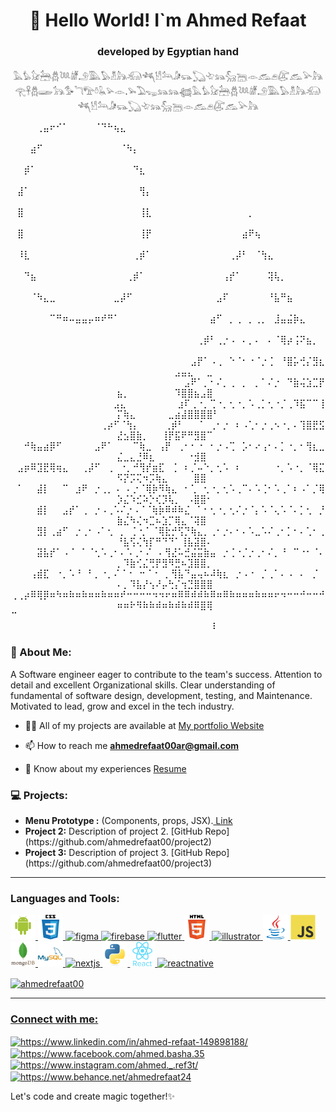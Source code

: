 <h1 align="center">👋 Hello World! I`m Ahmed Refaat</h1>
<h3 align="center">developed by Egyptian hand </h3>
<p align="center">𓅓𓅊𓃠𓃣𓆣𓆙𓁈𓄂𓅔𓅃𓁳𓃦𓃰𓆈𓀮𓃢𓀏𓃮𓆏𓄀𓃬𓃵𓆋𓁹𓃹𓂉𓅻𓃹𓅪𓃦𓂀𓋹𓆣𓆃𓃥𓅜𓆓𓅟𓏊𓆘𓅫𓁹.𓅩𓅐𓆌𓃬𓃬𓆉︎𓅓𓅊𓃠𓃣𓆣𓆙𓁈𓄂𓅔𓅃𓁳𓃦𓃰𓆈𓀮𓃢𓀏𓃮𓆏𓄀𓃬𓃵𓆋𓁹𓃹𓂉𓅻𓃹𓅪𓃦</p>
<p align="center">
⠀⠀⠀⠀⢀⣤⠖⠊⠁⠀⠀⠀⠀⠈⠙⠓⢦⣄⠀⠀⠀⠀⠀⠀⠀⠀⠀⠀⠀⠀⠀⠀⠀⠀⠀⠀⠀⠀⠀⠀⠀⠀⠀⠀⠀⠀⠀⠀⠀⠀⠀⠀⠀⠀⠀⠀⠀⠀⠀⠀⠀⠀⠀⠀⠀
⠀⠀⠀⣴⠋⠀⠀⠀⠀⠀⠀⠀⠀⠀⠀⠀⠀⠈⠳⡄⠀⠀⠀⠀⠀⠀⠀⠀⠀⠀⠀⠀⠀⠀⠀⠀⠀⠀⠀⠀⠀⠀⠀⠀⠀⠀⠀⠀⠀⠀⠀⠀⠀⠀⠀⠀⠀⠀⠀⠀⠀⠀⠀⠀⠀
⠀⠀⡾⠁⠀⠀⠀⠀⠀⠀⠀⠀⠀⠀⠀⠀⠀⠀⠀⠙⣆⠀⠀⠀⠀⠀⠀⠀⠀⠀⠀⠀⠀⠀⠀⠀⠀⠀⠀⠀⠀⠀⠀⠀⠀⠀⠀⠀⠀⠀⠀⠀⠀⠀⠀⠀⠀⠀⠀⠀⠀⠀⠀⠀⠀
⠀⣼⠁⠀⠀⠀⠀⠀⠀⠀⠀⠀⠀⠀⠀⠀⠀⠀⠀⠀⢻⡄⠀⠀⠀⠀⠀⠀⠀⠀⠀⠀⠀⠀⠀⠀⠀⠀⠀⠀⠀⠀⠀⠀⠀⠀⠀⠀⠀⠀⠀⠀⠀⠀⠀⠀⠀⠀⠀⠀⠀⠀⠀⠀⠀
⠀⣿⠀⠀⠀⠀⠀⠀⠀⠀⠀⠀⠀⠀⠀⠀⠀⠀⠀⠀⢸⣇⠀⠀⠀⠀⠀⠀⠀⠀⠀⠀⠀⠀⠀⠀⠀⡀⠀⠀⠀⠀⠀⠀⠀⠀⠀⠀⠀⠀⠀⠀⠀⠀⠀⠀⠀⠀⠀⠀⠀⠀⠀⠀⠀
⠀⣿⠀⠀⠀⠀⠀⠀⠀⠀⠀⠀⠀⠀⠀⠀⠀⠀⠀⠀⢸⡟⠀⠀⠀⠀⠀⠀⠀⠀⠀⠀⠀⠀⠀⠀⣴⠟⢦⠀⠀⠀⠀⠀⠀⠀⠀⠀⠀⠀⠀⠀⠀⠀⠀⠀⠀⠀⠀⠀⠀⠀⠀⠀⠀
⠀⠸⣇⠀⠀⠀⠀⠀⠀⠀⠀⠀⠀⠀⠀⠀⠀⠀⠀⢀⡾⠁⠀⠀⠀⠀⠀⠀⠀⠀⠀⠀⠀⠀⢀⡼⠃⠀⠈⢳⣄⠀⠀⠀⠀⠀⠀⠀⠀⠀⠀⠀⠀⠀⠀⠀⠀⠀⠀⠀⠀⠀⠀⠀⠀
⠀⠀⠙⣦⠀⠀⠀⠀⠀⠀⠀⠀⠀⠀⠀⠀⠀⠀⢀⡾⠁⠀⠀⠀⠀⠀⠀⠀⠀⠀⠀⠀⠀⢠⡞⠁⠀⠀⠀⠀⢽⢧⡀⠀⠀⠀⠀⠀⠀⠀⠀⠀⠀⠀⠀⠀⠀⠀⠀⠀⠀⠀⠀⠀⠀
⠀⠀⠀⠈⠳⣄⣀⠀⠀⠀⠀⠀⠀⠀⠀⠀⣀⡼⠋⠀⠀⠀⠀⠀⠀⠀⠀⠀⠀⠀⠀⠀⣠⠏⠀⠀⠀⠀⠀⠀⠘⣧⠛⣦⠀⠀⠀⠀⠀⠀⠀⠀⠀⠀⠀⠀⠀⠀⠀⠀⠀⠀⠀⠀⠀
⠀⠀⠀⠀⠀⠀⠉⠛⠶⠤⣤⣤⡤⠶⠞⠛⠁⠀⠀⠀⠀⠀⠀⠀⠀⠀⠀⠀⠀⠀⠀⣴⠋⠀⡀⢀⠀⡀⢀⡀⠀⣸⣤⣬⡷⣄⠀⠀⠀⠀⠀⠀⠀⠀⠀⠀⠀⠀⠀⠀⠀⠀⠀⠀⠀
⠀⠀⠀⠀⠀⠀⠀⠀⠀⠀⠀⠀⠀⠀⠀⠀⠀⠀⠀⠀⠀⠀⠀⠀⠀⠀⠀⠀⠀⢀⡾⠃⢀⡐⠠⠀⠄⡀⠄⠀⠄⠈⢿⡴⢨⠝⣦⡀⠀⠀⠀⠀⠀⠀⠀⠀⠀⠀⠀⠀⠀⠀⠀⠀⠀
⠀⠀⠀⠀⠀⠀⠀⠀⠀⠀⠀⠀⠀⠀⠀⠀⠀⠀⠀⠀⠀⠀⠀⠀⠀⠀⠀⠀⣠⡟⠁⠠⢀⠀⠑⠈⠂⠐⠈⡐⢈⠀⠘⣿⡥⢚⡌⣻⣆⠀⠀⠀⠀⠀⠀⠀⠀⠀⣠⣤⣄⠀⠀⣀⠀
⠀⠀⠀⠀⠀⠀⠀⠀⠀⠀⠀⠀⠀⠀⠀⠀⠀⠀⠀⠀⠀⠀⠀⠀⠀⠀⠀⣠⠟⠁⡀⠂⠌⡀⢀⠀⡀⠀⡀⠁⠌⡐⠀⠙⣷⢬⣱⣉⡟⣦⡀⠀⠀⠀⠀⠀⠀⠀⠹⣿⣿⣦⣠⣿⠀
⠀⠀⠀⠀⠀⠀⠀⠀⠀⠀⠀⠀⠀⠀⠀⠀⣠⣄⠀⠀⠀⠀⠀⠀⠀⠀⣰⠏⢀⠐⡀⢉⠐⡀⢂⠐⡀⠡⢀⡁⢂⠐⡈⢀⠹⣯⠉⠉⢸⡍⢷⣄⠀⠀⠀⠀⠀⣀⣴⣼⣿⣿⣿⣿⠃
⠀⠀⠀⠀⠀⠀⠀⠀⠀⠀⠀⠀⠀⠀⢀⡴⠋⠈⢳⡄⠀⠀⠀⠀⢀⡾⠃⠀⠀⠈⠀⢀⠂⡐⠀⠆⠠⢁⠂⡐⢀⠢⠐⡀⠄⢹⣿⣟⣫⣜⣢⣿⣷⡀⠀⠀⢸⡟⣯⠟⠛⣻⣿⠉⠀
⠀⠀⠚⢷⣤⣴⡿⠋⠀⠀⠀⠀⠀⣠⠟⠁⠀⠀⠀⠉⢷⣀⠀⢠⡟⠀⢀⠂⠂⠐⠀⠂⡐⠠⢉⠀⡡⠂⠔⢠⠂⠄⡁⠐⡀⠂⢻⣆⣀⣌⣀⣄⣘⠿⣆⠀⠀⠀⠀⠀⠐⣺⣿⠀⠀
⠀⣠⡶⠿⣹⣟⢿⢶⣄⠀⠀⢀⡼⠋⠀⢀⠀⠐⡀⠚⢻⡞⣶⣏⠀⢈⠀⠆⡈⠤⠑⡀⢂⠡⠀⠆⠀⠀⠀⠀⠀⠐⡀⠡⠐⡀⠈⢿⣍⠫⡝⡩⢍⠲⡩⢷⣄⠀⠀⠀⠀⣿⣿⠀⠀
⠀⠁⠀⠀⣼⡇⠀⠀⠉⠀⣰⠟⠀⡐⢀⡀⠠⠀⠄⡐⠈⢿⡷⠻⢷⣄⠀⠂⢁⠀⢂⠐⡀⢂⠡⢀⠉⠄⠡⢈⠂⠡⢀⠁⠆⠠⠁⡈⢿⡱⣌⠱⣊⠵⡑⢎⡹⢧⡀⠀⠠⣿⣿⠂⠀
⠀⠀⠀⠀⣾⡇⠀⠀⣠⡞⠁⢀⠀⡐⠠⢀⠡⠌⡐⠠⠈⠈⢷⡷⠿⠾⠷⣌⠀⠁⠂⢂⠐⡀⢂⠌⡐⠈⡄⠡⠈⢄⠡⠈⠄⡁⢂⠀⡘⣷⣌⠳⢌⠲⣉⠦⣱⡉⢿⣄⠈⢽⣿⠀⠀
⠀⠀⠀⠀⣻⡇⢀⣴⠋⠀⡐⢀⠂⠠⠁⢂⠀⡀⠀⡁⢂⠁⠈⢿⣗⡚⢫⡙⢷⣄⡀⢀⠂⡐⠄⠂⠄⠡⣀⠡⠌⢀⠂⡁⠂⠄⢁⠂⢀⠘⣧⢫⢌⢳⡏⠛⠙⠙⠁⢸⣧⣽⣿⠄⠀
⠀⠀⠀⠀⣽⣧⡞⠁⠠⠈⠀⠁⠈⢂⠡⢀⠂⠄⠡⢀⠂⠌⠀⠄⢻⣜⠥⣚⣬⣭⣷⣤⠀⡐⢈⠐⡈⡐⢀⠂⠌⡀⠘⠀⠉⠐⠂⠈⠄⡀⠹⣷⢊⣌⢛⡟⣻⠻⣛⠦⣹⣿⣿⡀⠀
⠀⠀⠀⢠⣾⣏⠀⠐⡀⠡⠘⠀⠃⡀⠐⡀⠌⠈⠐⠀⠒⠈⠐⠀⡀⢻⣧⠙⣤⢤⠦⠼⢷⣆⠀⡐⠠⠐⠀⡈⢀⠁⠄⠠⠀⠄⠀⡈⠀⠄⡀⠹⣧⡜⢢⠜⡤⢓⡌⢲⣙⣿⣿⣿⠀
⢀⢀⡴⠿⢿⡿⠶⠳⠶⠷⠶⠷⠶⠶⠷⠶⠶⠞⠒⠒⠒⠒⠲⠲⠖⠶⠿⠿⠾⠾⠷⠿⠶⠿⠷⠶⠶⠶⠷⠶⠶⠖⠲⠒⠒⠚⠒⠒⠚⠶⠶⠗⠻⠷⠷⠾⠶⠷⠾⠷⠾⠿⣿⢿⠀
⠉⠀⠀⠀⠀⠀⠀⠀⠀⠀⠀⠀⠀⠀⠀⠀⠀⠀⠀⠀⠀⠀⠀⠀⠀⠀⠀⠀⠀⠀⠀⠀⠀⠀⠀⠀⠀⠀⠀⠀⠀⠀⠀⠀⠀⠀⠀⠀⠀⠀⠀⠀⠀⠀⠀⠀⠀⠀⠀⠀⠀⠀⠀⠸
</p>


<h3>🚀 About Me:</h3>
  A Software engineer eager to contribute to the team's success. Attention to detail and excellent Organizational skills. Clear understanding of fundamental of software design,
  development, testing, and Maintenance. Motivated to lead, grow and excel in the tech industry.
  
- 👨‍💻 All of my projects are available at [My portfolio Website](https://ahmedrefaat00.github.io/MyPersonalWebsite/)
  
- 📫 How to reach me **ahmedrefaat00ar@gmail.com**

- 📄 Know about my experiences [Resume](https://spontaneous-maamoul-f8c61b.netlify.app/)

<h3>💻 Projects:</h3>
<ul>
  <li><strong>Menu Prototype :</strong> (Components, props, JSX).<a href='https://peaceful-monstera-636770.netlify.app/'> Link </a></li>
  <li><strong>Project 2:</strong> Description of project 2. [GitHub Repo](https://github.com/ahmedrefaat00/project2)</li>
  <li><strong>Project 3:</strong> Description of project 3. [GitHub Repo](https://github.com/ahmedrefaat00/project3)</li>
</ul>

<hr/>
<div>
<h3 align="left">Languages and Tools:</h3>
  <p align="left"> <a href="https://developer.android.com" target="_blank" rel="noreferrer"> <img src="https://raw.githubusercontent.com/devicons/devicon/master/icons/android/android-original-wordmark.svg" alt="android" width="40" height="40"/> </a> <a href="https://www.w3schools.com/css/" target="_blank" rel="noreferrer"> <img src="https://raw.githubusercontent.com/devicons/devicon/master/icons/css3/css3-original-wordmark.svg" alt="css3" width="40" height="40"/> </a> <a href="https://www.figma.com/" target="_blank" rel="noreferrer"> <img src="https://www.vectorlogo.zone/logos/figma/figma-icon.svg" alt="figma" width="40" height="40"/> </a> <a href="https://firebase.google.com/" target="_blank" rel="noreferrer"> <img src="https://www.vectorlogo.zone/logos/firebase/firebase-icon.svg" alt="firebase" width="40" height="40"/> </a> <a href="https://flutter.dev" target="_blank" rel="noreferrer"> <img src="https://www.vectorlogo.zone/logos/flutterio/flutterio-icon.svg" alt="flutter" width="40" height="40"/> </a> <a href="https://www.w3.org/html/" target="_blank" rel="noreferrer"> <img src="https://raw.githubusercontent.com/devicons/devicon/master/icons/html5/html5-original-wordmark.svg" alt="html5" width="40" height="40"/> </a> <a href="https://www.adobe.com/in/products/illustrator.html" target="_blank" rel="noreferrer"> <img src="https://www.vectorlogo.zone/logos/adobe_illustrator/adobe_illustrator-icon.svg" alt="illustrator" width="40" height="40"/> </a> <a href="https://www.java.com" target="_blank" rel="noreferrer"> <img src="https://raw.githubusercontent.com/devicons/devicon/master/icons/java/java-original.svg" alt="java" width="40" height="40"/> </a> <a href="https://developer.mozilla.org/en-US/docs/Web/JavaScript" target="_blank" rel="noreferrer"> <img src="https://raw.githubusercontent.com/devicons/devicon/master/icons/javascript/javascript-original.svg" alt="javascript" width="40" height="40"/> </a> <a href="https://www.mongodb.com/" target="_blank" rel="noreferrer"> <img src="https://raw.githubusercontent.com/devicons/devicon/master/icons/mongodb/mongodb-original-wordmark.svg" alt="mongodb" width="40" height="40"/> </a> <a href="https://www.mysql.com/" target="_blank" rel="noreferrer"> <img src="https://raw.githubusercontent.com/devicons/devicon/master/icons/mysql/mysql-original-wordmark.svg" alt="mysql" width="40" height="40"/> </a> <a href="https://nextjs.org/" target="_blank" rel="noreferrer"> <img src="https://cdn.worldvectorlogo.com/logos/nextjs-2.svg" alt="nextjs" width="40" height="40"/> </a> <a href="https://www.python.org" target="_blank" rel="noreferrer"> <img src="https://raw.githubusercontent.com/devicons/devicon/master/icons/python/python-original.svg" alt="python" width="40" height="40"/> </a> <a href="https://reactjs.org/" target="_blank" rel="noreferrer"> <img src="https://raw.githubusercontent.com/devicons/devicon/master/icons/react/react-original-wordmark.svg" alt="react" width="40" height="40"/> </a> <a href="https://reactnative.dev/" target="_blank" rel="noreferrer"> <img src="https://reactnative.dev/img/header_logo.svg" alt="reactnative" width="40" height="40"/> </a> <a href="https://sass-lang.com" target="_blank" rel="noreferrer"> 
  
  <p><img align="center" src="https://github-readme-stats.vercel.app/api/top-langs?username=ahmedrefaat00&show_icons=true&locale=en&layout=compact" alt="ahmedrefaat00" /></p>
</div>

<hr/>
<h3 align="left">Connect with me:</h3>
<p align="left">
<a href="https://www.linkedin.com/in/ahmed-refaat-149898188/" target="blank"><img align="center" src="https://raw.githubusercontent.com/rahuldkjain/github-profile-readme-generator/master/src/images/icons/Social/linked-in-alt.svg" alt="https://www.linkedin.com/in/ahmed-refaat-149898188/" height="30" width="40" /></a>
<a href="https://www.facebook.com/ahmed.basha.35/" target="blank"><img align="center" src="https://raw.githubusercontent.com/rahuldkjain/github-profile-readme-generator/master/src/images/icons/Social/facebook.svg" alt="https://www.facebook.com/ahmed.basha.35" height="30" width="40" /></a>
<a href="https://www.instagram.com/ahmed._.ref3t/" target="blank"><img align="center" src="https://raw.githubusercontent.com/rahuldkjain/github-profile-readme-generator/master/src/images/icons/Social/instagram.svg" alt="https://www.instagram.com/ahmed._.ref3t/" height="30" width="40" /></a>
<a href="https://www.behance.net/ahmedrefaat24" target="blank"><img align="center" src="https://raw.githubusercontent.com/rahuldkjain/github-profile-readme-generator/master/src/images/icons/Social/behance.svg" alt="https://www.behance.net/ahmedrefaat24" height="30" width="40" /></a>
</p>
<p>Let's code and create magic together!✨</p>

